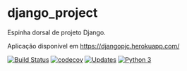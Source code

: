 # django_project

Espinha dorsal de projeto Django.

Aplicação disponível em https://djangopjc.herokuapp.com/

[![Build Status](https://app.travis-ci.com/thiag0p/django_project.svg?branch=main)](https://app.travis-ci.com/thiag0p/django_project)
[![codecov](https://codecov.io/gh/thiag0p/django_project/branch/main/graph/badge.svg?token=0D9LKP2N1B)](https://codecov.io/gh/thiag0p/django_project)
[![Updates](https://pyup.io/repos/github/thiag0p/django_project/shield.svg)](https://pyup.io/repos/github/thiag0p/django_project/)
[![Python 3](https://pyup.io/repos/github/thiag0p/django_project/python-3-shield.svg)](https://pyup.io/repos/github/thiag0p/django_project/)
